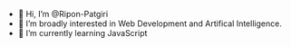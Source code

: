 - 👋 Hi, I’m @Ripon-Patgiri
- 👀 I’m broadly interested in Web Development and Artifical Intelligence.
- 🌱 I’m currently learning JavaScript

<!---
Ripon-Patgiri/Ripon-Patgiri is a ✨ special ✨ repository because its `README.md` (this file) appears on your GitHub profile.
You can click the Preview link to take a look at your changes.
--->

